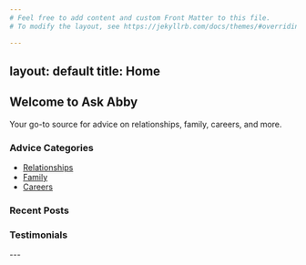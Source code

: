 ```yaml
---
# Feel free to add content and custom Front Matter to this file.
# To modify the layout, see https://jekyllrb.com/docs/themes/#overriding-theme-defaults

---
```

layout: default
title: Home
---

<section class="hero">
  <h2>Welcome to Ask Abby</h2>
  <p>Your go-to source for advice on relationships, family, careers, and more.</p>
</section>

<section class="advice-categories">
  <h3>Advice Categories</h3>
  <ul>
	<li><a href="#">Relationships</a></li>
	<li><a href="#">Family</a></li>
	<li><a href="#">Careers</a></li>
	<!-- Add more categories as needed -->
  </ul>
</section>

<section class="recent-posts">
  <h3>Recent Posts</h3>
  <!-- Add placeholders for recent posts -->
</section>

<section class="testimonials">
  <h3>Testimonials</h3>
  <!-- Add placeholders for testimonials -->
</section>
---
